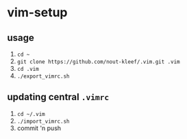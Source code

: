 # vim-setup

## usage
1) `cd ~`
2) `git clone https://github.com/nout-kleef/.vim.git .vim`
3) `cd .vim`
4) `./export_vimrc.sh`

## updating central `.vimrc`
1) `cd ~/.vim`
2) `./import_vimrc.sh`
3) commit 'n push
